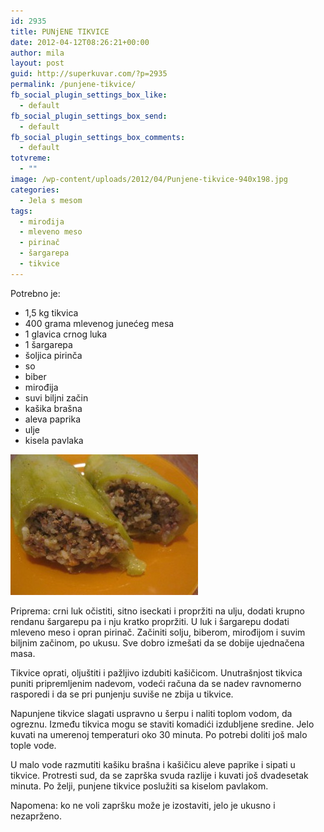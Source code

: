 ```yaml
---
id: 2935
title: PUNjENE TIKVICE
date: 2012-04-12T08:26:21+00:00
author: mila
layout: post
guid: http://superkuvar.com/?p=2935
permalink: /punjene-tikvice/
fb_social_plugin_settings_box_like:
  - default
fb_social_plugin_settings_box_send:
  - default
fb_social_plugin_settings_box_comments:
  - default
totvreme:
  - ""
image: /wp-content/uploads/2012/04/Punjene-tikvice-940x198.jpg
categories:
  - Jela s mesom
tags:
  - mirođija
  - mleveno meso
  - pirinač
  - šargarepa
  - tikvice
---
```

Potrebno je:

  * 1,5 kg tikvica
  * 400 grama mlevenog junećeg mesa
  * 1 glavica crnog luka
  * 1 šargarepa
  * šoljica pirinča
  * so
  * biber
  * mirođija
  * suvi biljni začin
  * kašika brašna
  * aleva paprika
  * ulje
  * kisela pavlaka

<img class="alignnone size-medium wp-image-2936" title="Punjene tikvice" src="/wp-content/uploads/2012/04/Punjene-tikvice-300x225.jpg" alt="" width="300" height="225" /> 

Priprema: crni luk očistiti, sitno iseckati i propržiti na ulju, dodati krupno rendanu šargarepu pa i nju kratko propržiti. U luk i šargarepu dodati mleveno meso i opran pirinač. Začiniti solju, biberom, mirođijom i suvim biljnim začinom, po ukusu. Sve dobro izmešati da se dobije ujednačena masa.

Tikvice oprati, oljuštiti i pažljivo izdubiti kašičicom.  Unutrašnjost tikvica puniti pripremljenim nadevom, vodeći računa da se nadev ravnomerno rasporedi i da se pri punjenju suviše ne zbija u tikvice.

Napunjene tikvice slagati uspravno u šerpu i naliti toplom vodom, da ogreznu. Između tikvica mogu se staviti komadići izdubljene sredine. Jelo kuvati na umerenoj temperaturi oko 30 minuta. Po potrebi doliti još malo tople vode.

U malo vode razmutiti kašiku brašna i kašičicu aleve paprike i sipati u tikvice. Protresti sud, da se zaprška svuda razlije i kuvati još dvadesetak minuta. Po želji, punjene tikvice poslužiti sa kiselom pavlakom.

Napomena: ko ne voli zapršku može je izostaviti, jelo je ukusno i nezaprženo.